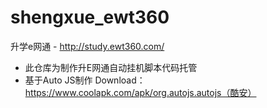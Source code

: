 # shengxue_ewt360
升学e网通 - http://study.ewt360.com/


- 此仓库为制作升E网通自动挂机脚本代码托管
- 基于Auto JS制作
  Download：https://www.coolapk.com/apk/org.autojs.autojs（酷安）








